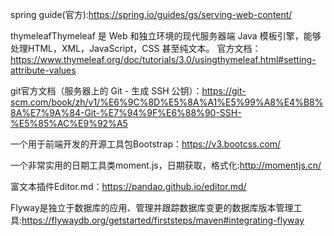 spring guide(官方):https://spring.io/guides/gs/serving-web-content/

thymeleafThymeleaf 是 Web 和独立环境的现代服务器端 Java 模板引擎，能够处理HTML，XML，JavaScript，CSS 甚至纯文本。
官方文档：https://www.thymeleaf.org/doc/tutorials/3.0/usingthymeleaf.html#setting-attribute-values

git官方文档（服务器上的 Git - 生成 SSH 公钥）：https://git-scm.com/book/zh/v1/%E6%9C%8D%E5%8A%A1%E5%99%A8%E4%B8%8A%E7%9A%84-Git-%E7%94%9F%E6%88%90-SSH-%E5%85%AC%E9%92%A5

一个用于前端开发的开源工具包Bootstrap：https://v3.bootcss.com/

一个非常实用的日期工具类moment.js，日期获取，格式化:http://momentjs.cn/

富文本插件Editor.md：https://pandao.github.io/editor.md/

Flyway是独立于数据库的应用、管理并跟踪数据库变更的数据库版本管理工具:https://flywaydb.org/getstarted/firststeps/maven#integrating-flyway

